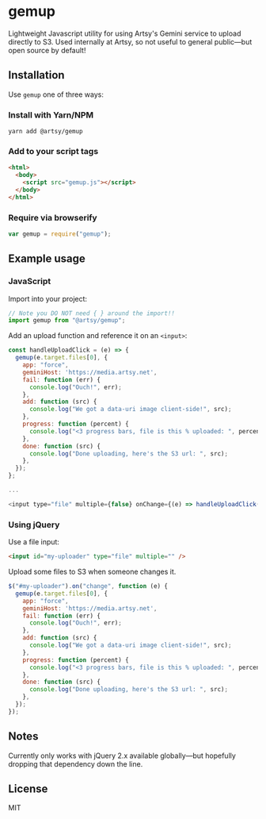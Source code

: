 # gemup

Lightweight Javascript utility for using Artsy's Gemini service to upload directly to S3. Used internally at Artsy, so not useful to general public—but open source by default!

## Installation

Use `gemup` one of three ways:

### Install with Yarn/NPM

```
yarn add @artsy/gemup
```

### Add to your script tags

```html
<html>
  <body>
    <script src="gemup.js"></script>
  </body>
</html>
```

### Require via browserify

```js
var gemup = require("gemup");
```

## Example usage

### JavaScript

Import into your project:

```javascript
// Note you DO NOT need { } around the import!!
import gemup from "@artsy/gemup";
```

Add an upload function and reference it on an `<input>`:

```javascript
const handleUploadClick = (e) => {
  gemup(e.target.files[0], {
    app: "force",
    geminiHost: 'https://media.artsy.net',
    fail: function (err) {
      console.log("Ouch!", err);
    },
    add: function (src) {
      console.log("We got a data-uri image client-side!", src);
    },
    progress: function (percent) {
      console.log("<3 progress bars, file is this % uploaded: ", percent);
    },
    done: function (src) {
      console.log("Done uploading, here's the S3 url: ", src);
    },
  });
};

...

<input type="file" multiple={false} onChange={(e) => handleUploadClick(e)} />
```

### Using jQuery

Use a file input:

```html
<input id="my-uploader" type="file" multiple="" />
```

Upload some files to S3 when someone changes it.

```js
$("#my-uploader").on("change", function (e) {
  gemup(e.target.files[0], {
    app: "force",
    geminiHost: 'https://media.artsy.net',
    fail: function (err) {
      console.log("Ouch!", err);
    },
    add: function (src) {
      console.log("We got a data-uri image client-side!", src);
    },
    progress: function (percent) {
      console.log("<3 progress bars, file is this % uploaded: ", percent);
    },
    done: function (src) {
      console.log("Done uploading, here's the S3 url: ", src);
    },
  });
});
```

## Notes

Currently only works with jQuery 2.x available globally—but hopefully dropping that dependency down the line.

## License

MIT
